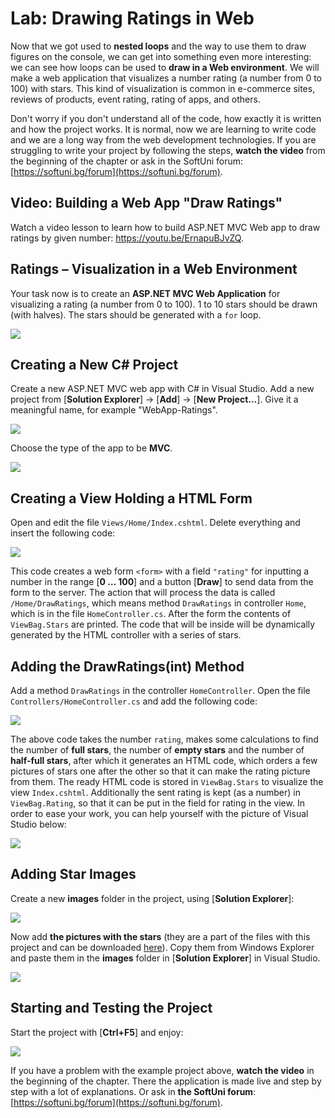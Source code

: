 # Lab: Drawing Ratings in Web

Now that we got used to **nested loops** and the way to use them to draw figures on the console, we can get into something even more interesting: we can see how loops can be used to **draw in a Web environment**. We will make a web application that visualizes a number rating \(a number from 0 to 100\) with stars. This kind of visualization is common in e-commerce sites, reviews of products, event rating, rating of apps, and others.

Don't worry if you don't understand all of the code, how exactly it is written and how the project works. It is normal, now we are learning to write code and we are a long way from the web development technologies. If you are struggling to write your project by following the steps, **watch the video** from the beginning of the chapter or ask in the SoftUni forum: [https://softuni.bg/forum](https://softuni.bg/forum).

## Video: Building a Web App "Draw Ratings"

Watch a video lesson to learn how to build ASP.NET MVC Web app to draw ratings by given number: https://youtu.be/ErnapuBJvZQ.

## Ratings – Visualization in a Web Environment

Your task now is to create an **ASP.NET MVC Web Application** for visualizing a rating \(a number from 0 to 100\). 1 to 10 stars should be drawn \(with halves\). The stars should be generated with a `for` loop.

![](/assets/chapter-6-images/11.Ratings-01.png)

## Creating a New C\# Project

Create a new ASP.NET MVC web app with C\# in Visual Studio. Add a new project from \[**Solution Explorer**\] -&gt; \[**Add**\] -&gt; \[**New Project…**\]. Give it a meaningful name, for example "WebApp-Ratings".

![](/assets/chapter-6-images/11.Ratings-02.png)

Choose the type of the app to be **MVC**.

![](/assets/chapter-6-images/11.Ratings-03.png)

## Creating a View Holding a HTML Form

Open and edit the file `Views/Home/Index.cshtml`. Delete everything and insert the following code:

![](/assets/chapter-6-images/11.Ratings-04.png)

This code creates a web form `<form>` with a field `"rating"` for inputting a number in the range \[**0 … 100**\] and a button \[**Draw**\] to send data from the form to the server. The action that will process the data is called `/Home/DrawRatings`, which means method `DrawRatings` in controller `Home`, which is in the file `HomeController.cs`. After the form the contents of `ViewBag.Stars` are printed. The code that will be inside will be dynamically generated by the HTML controller with a series of stars.

## Adding the DrawRatings\(int\) Method

Add a method `DrawRatings` in the controller `HomeController`. Open the file `Controllers/HomeController.cs` and add the following code:

![](/assets/chapter-6-images/11.Ratings-05.png)

The above code takes the number `rating`, makes some calculations to find the number of **full stars**, the number of **empty stars** and the number of **half-full stars**, after which it generates an HTML code, which orders a few pictures of stars one after the other so that it can make the rating picture from them. The ready HTML code is stored in `ViewBag.Stars` to visualize the view `Index.cshtml`. Additionally the sent rating is kept \(as a number\) in `ViewBag.Rating`, so that it can be put in the field for rating in the view. In order to ease your work, you can help yourself with the picture of Visual Studio below:

![](/assets/chapter-6-images/11.Ratings-06.png)

## Adding Star Images

Create a new **images** folder in the project, using \[**Solution Explorer**\]:

![](/assets/chapter-6-images/11.Ratings-07.png)

Now add **the pictures with the stars** \(they are a part of the files with this project and can be downloaded [here](https://github.com/SoftUni/Programming-Basics-Book-CSharp-EN/tree/master/assets/chapter-6-assets)\). Copy them from Windows Explorer and paste them in the **images** folder in \[**Solution Explorer**\] in Visual Studio.

![](/assets/chapter-6-images/11.Ratings-08.png)

## Starting and Testing the Project

Start the project with \[**Ctrl+F5**\] and enjoy:

![](/assets/chapter-6-images/11.Ratings-09.png)

If you have a problem with the example project above, **watch the video** in the beginning of the chapter. There the application is made live and step by step with a lot of explanations. Or ask in **the SoftUni forum**: [https://softuni.bg/forum](https://softuni.bg/forum).

